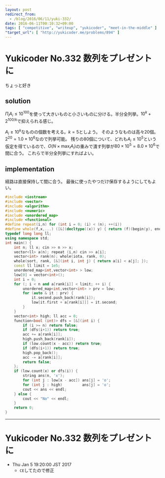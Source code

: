 ```yaml
---
layout: post
redirect_from:
  - /blog/2016/06/11/yuki-332/
date: 2016-06-11T00:10:32+09:00
tags: [ "competitive", "writeup", "yukicoder", "meet-in-the-middle" ]
"target_url": [ "http://yukicoder.me/problems/894" ]
---
```


# Yukicoder No.332 数列をプレゼントに

ちょっと好き

## solution

$\Pi_i A_i \le 10^{100}$を使って大きいものと小さいものに分ける。半分全列挙。$10^k + 2^{100/k}$で抑えられる感じ。

$A_i \ge 10^k$なものの個数を考える。$k = 5$としよう。
そのようなものは高々$20$個。$2^{20} = 1.0 \times 10^6$なので列挙可能。
残りの$80$個について、どれも$A_i \le 10^5$という仮定を得ているので、$O(N \times \max_i A_i)$の重みで潰す列挙が$80 \times 10^5 = 8.0 \times 10^6$で間に合う。
これらで半分全列挙にすればよい。

## implementation

経路は直接保持して間に合う。
最後に使ったやつだけ保存するようにしてもよい。

``` c++
#include <iostream>
#include <vector>
#include <algorithm>
#include <numeric>
#include <unordered_map>
#include <functional>
#define repeat(i,n) for (int i = 0; (i) < (n); ++(i))
#define whole(f,x,...) ([&](decltype((x)) y) { return (f)(begin(y), end(y), ## __VA_ARGS__); })(x)
typedef long long ll;
using namespace std;
int main() {
    int n; ll x; cin >> n >> x;
    vector<ll> a(n); repeat (i,n) cin >> a[i];
    vector<int> rank(n); whole(iota, rank, 0);
    whole(sort, rank, [&](int i, int j) { return a[i] < a[j]; });
    const ll limit = 1e5;
    unordered_map<int,vector<int> > low;
    low[0] = vector<int>();
    int i = 0;
    for (; i < n and a[rank[i]] < limit; ++ i) {
        unordered_map<int,vector<int> > prv = low;
        for (auto & it : prv) {
            it.second.push_back(rank[i]);
            low[it.first + a[rank[i]]] = it.second;
        }
    }
    vector<int> high; ll acc = 0;
    function<bool (int)> dfs = [&](int i) {
        if (i >= n) return false;
        if (dfs(i+1)) return true;
        acc += a[rank[i]];
        high.push_back(rank[i]);
        if (low.count(x - acc)) return true;
        if (dfs(i+1)) return true;
        high.pop_back();
        acc -= a[rank[i]];
        return false;
    };
    if (low.count(x) or dfs(i)) {
        string ans(n, 'x');
        for (int j : low[x - acc]) ans[j] = 'o';
        for (int j : high)         ans[j] = 'o';
        cout << ans << endl;
    } else {
        cout << "No" << endl;
    }
    return 0;
}
```

---

# Yukicoder No.332 数列をプレゼントに

-   Thu Jan  5 19:20:00 JST 2017
    -   `CE`してたので修正
